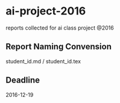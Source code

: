 # ai-project-2016
reports collected for ai class project @2016

## Report Naming Convension
student_id.md / student_id.tex

## Deadline
2016-12-19
